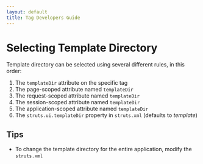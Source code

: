 ```yaml
---
layout: default
title: Tag Developers Guide
---
```


# Selecting Template Directory

Template directory can be selected using several different rules, in this order:

1. The `templateDir` attribute on the specific tag
2. The page-scoped attribute named `templateDir`
3. The request-scoped attribute named `templateDir`
4. The session-scoped attribute named `templateDir`
5. The application-scoped attribute named `templateDir`
6. The `struts.ui.templateDir` property in `struts.xml` (defaults to _template_)

## Tips

- To change the template directory for the entire application, modify the `struts.xml` 
